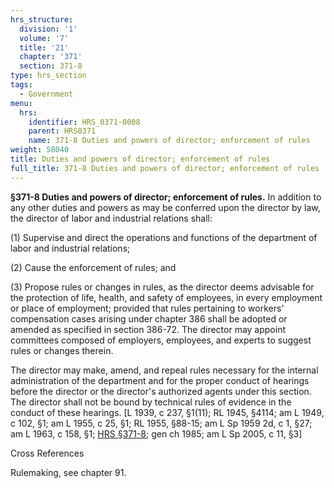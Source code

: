 ```yaml
---
hrs_structure:
  division: '1'
  volume: '7'
  title: '21'
  chapter: '371'
  section: 371-8
type: hrs_section
tags:
  - Government
menu:
  hrs:
    identifier: HRS_0371-0008
    parent: HRS0371
    name: 371-8 Duties and powers of director; enforcement of rules
weight: 58040
title: Duties and powers of director; enforcement of rules
full_title: 371-8 Duties and powers of director; enforcement of rules
---
```

**§371-8 Duties and powers of director; enforcement of rules.** In addition to any other duties and powers as may be conferred upon the director by law, the director of labor and industrial relations shall:

(1) Supervise and direct the operations and functions of the department of labor and industrial relations;

(2) Cause the enforcement of rules; and

(3) Propose rules or changes in rules, as the director deems advisable for the protection of life, health, and safety of employees, in every employment or place of employment; provided that rules pertaining to workers' compensation cases arising under chapter 386 shall be adopted or amended as specified in section 386-72\. The director may appoint committees composed of employers, employees, and experts to suggest rules or changes therein.

The director may make, amend, and repeal rules necessary for the internal administration of the department and for the proper conduct of hearings before the director or the director's authorized agents under this section. The director shall not be bound by technical rules of evidence in the conduct of these hearings. [L 1939, c 237, §1(11); RL 1945, §4114; am L 1949, c 102, §1; am L 1955, c 25, §1; RL 1955, §88-15; am L Sp 1959 2d, c 1, §27; am L 1963, c 158, §1; [HRS §371-8](/title-21/chapter-371/section-371-8/); gen ch 1985; am L Sp 2005, c 11, §3]

Cross References

Rulemaking, see chapter 91.